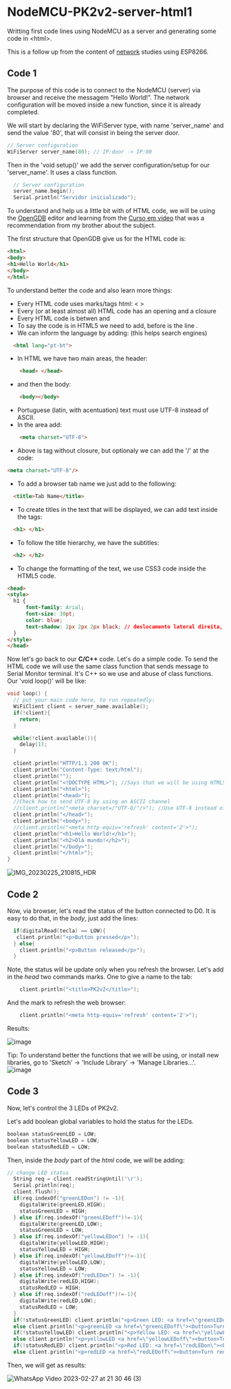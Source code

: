 # NodeMCU-PK2v2-server-html1
Writting first code lines using NodeMCU as a server and generating some code in &lt;html>.

This is a follow up from the content of [network](https://github.com/Rafaelatff/NodeMCU-PK2v2-network) studies using ESP8266.

## Code 1

The purpose of this code is to connect to the NodeMCU (server) via browser and receive the messagem "Hello World!". The network configuration will be moved inside a new function, since it is already completed.

We will start by declaring the WiFiServer type, with name 'server_name' and send the value '80', that will consist in being the server door.

```c
// Server configuration
WiFiServer server_name(80); // IP:door -> IP:80
```

Then in the 'void setup()' we add the server configuration/setup for our 'server_name'. It uses a class function.

```c
  // Server configuration
  server_name.begin();
  Serial.println("Servidor inicializado");
 ```

To understand and help us a little bit with of HTML code, we will be using the [OpenGDB](https://www.onlinegdb.com) editor and learning from the [Curso em vídeo](https://www.youtube.com/@CursoemVideo/playlists) that was a recommendation from my brother about the subject.

The first structure that OpenGDB give us for the HTML code is:

```html
<html>
<body>
<h1>Hello World</h1>
</body>
</html>
```
To understand better the code and also learn more things:

* Every HTML code uses marks/tags html: < > 
* Every (or at least almost all) HTML code has an opening <example> and a closure </example>
* Every HTML code is betwen <html> and </html>
* To say the code is in HTML5 we need to add, before <html> is the line <!DOCTYPE html>.
* We can inform the language by adding: (this helps search engines)
```html
  <html lang="pt-bt"> 
```
* In HTML we have two main areas, the header:
```html
    <head> </head>
```
* and then the body:
```html
    <body></body>
```
* Portuguese (latin, with acentuation) text must use UTF-8 instead of ASCII.
* In the <head> area add:
```html    
    <meta charset="UTF-8">
```
* Above is tag without closure, but optionaly we can add the '/' at the code:
```html
<meta charset="UTF-8"/>
```
* To add a browser tab name we just add to <head> the following: 
```html  
  <title>Tab Name</title>
```
* To create titles in the text that will be displayed, we can add text inside the tags:
```html
  <h1> </h1>
```
* To follow the title hierarchy, we have the subtitles:
```html  
  <h2> </h2>
```
* To change the formatting of the text, we use CSS3 code inside the HTML5 code.

```html
<head>
<style>
  h1 {
      font-family: Arial;
      font-size: 30pt;
      color: blue;
      text-shadow: 2px 2px 2px black; // deslocamento lateral direita, deslocamento vertical, espalhamento, shadow collor
  }
</style>      
</head>
```
  
Now let's go back to our **C/C++** code. Let's do a simple code. To send the HTML code we will use the same class function that sends message to Serial Monitor terminal. It's C++ so we use and abuse of class functions. Our 'void loop()' will be like:

```c
void loop() {
  // put your main code here, to run repeatedly:
  WiFiClient client = server_name.available();
  if(!client){
    return;
  }

  while(!client.available()){
    delay(1);
  }

  client.println("HTTP/1.1 200 OK");
  client.println("Content-Type: text/html");
  client.println("");
  client.println("<!DOCTYPE HTML>"); //Says that we will be using HTML5
  client.println("<html>");
  client.println("<head>");
  //Check how to send UTF-8 by using an ASCII channel
  //client.println("<meta charset=/"UTF-8/"/>"); //Use UTF-8 instead of ASCII -> to use BR char
  client.println("</head>");
  client.println("<body>");
  //client.println("<meta http-equiv='refresh' content='2'>");
  client.println("<h1>Hello World!</h1>");
  client.println("<h2>Olá mundo!</h2>");
  client.println("</body>");
  client.println("</html>");
}
```
  
![IMG_20230225_210815_HDR](https://user-images.githubusercontent.com/58916022/221385737-3f7b7bab-1dcf-4984-9c2d-b3c11baa52d9.jpg)

## Code 2
    
Now, via browser, let's read the status of the button connected to D0. It is easy to do that, in the *body*, just add the lines:
    
```c
  if(digitalRead(tecla) == LOW){
   client.println("<p>Button pressed</p>");
  } else{
    client.println("<p>Button released</p>"); 
  }
```   

Note, the status will be update only when you refresh the browser. Let's add in the *head* two commands marks. One to give a name to the tab:
    
```c
    client.println("<title>PK2v2</title>"); 
```
    
And the mark to refresh the web browser:
    
```c
    client.println("<meta http-equiv='refresh' content='2'>");
```
    
Results:
    
![image](https://user-images.githubusercontent.com/58916022/221423239-e2055585-ea05-4f3d-b888-98d2e0bf132b.png)
    
Tip: To understand better the functions that we will be using, or install new libraries, go to 'Sketch' -> 'Include Library' -> 'Manage Libraries...'.    
![image](https://user-images.githubusercontent.com/58916022/221428657-cb1e5cee-21a5-4fd9-9bdb-f0fa7c049b30.png)

## Code 3
    
Now, let's control the 3 LEDs of PK2v2.

Let's add boolean global variables to hold the status for the LEDs.

```c
boolean statusGreenLED = LOW;
boolean statusYellowLED = LOW;
boolean statusRedLED = LOW;
```
Then, inside the *body* part of the *html* code, we will be adding:
    
```c
// change LED status
  String req = client.readStringUntil('\r');
  Serial.println(req);
  client.flush();
  if(req.indexOf("greenLEDon") != -1){
    digitalWrite(greenLED,HIGH);
    statusGreenLED = HIGH;
  } else if(req.indexOf("greenLEDoff")!=-1){
    digitalWrite(greenLED,LOW);
    statusGreenLED = LOW;
  } else if(req.indexOf("yellowLEDon") != -1){
    digitalWrite(yellowLED,HIGH);
    statusYellowLED = HIGH;
  } else if(req.indexOf("yellowLEDoff")!=-1){
    digitalWrite(yellowLED,LOW);
    statusYellowLED = LOW;
  } else if(req.indexOf("redLEDon") != -1){
    digitalWrite(redLED,HIGH);
    statusRedLED = HIGH;
  } else if(req.indexOf("redLEDoff")!=-1){
    digitalWrite(redLED,LOW);
    statusRedLED = LOW;
  }
  if(!statusGreenLED) client.println("<p>Green LED: <a href=\"greenLEDon\"><button>Turn green LED ON</button></a></p>");
  else client.println("<p>greenLED <a href=\"greenLEDoff\"><button>Turn green LED OFF</button></a></p>");
  if(!statusYellowLED) client.println("<p>Yellow LED: <a href=\"yellowLEDon\"><button>Turn yellow LED ON</button></a></p>");
  else client.println("<p>yellowLED <a href=\"yellowLEDoff\"><button>Turn yellow LED OFF</button></a></p>");
  if(!statusRedLED) client.println("<p>Red LED: <a href=\"redLEDon\"><button>Turn red LED ON</button></a></p>");
  else client.println("<p>redLED <a href=\"redLEDoff\"><button>Turn red LED OFF</button></a></p>");    
```

Then, we will get as results:
    
 
  ![WhatsApp Video 2023-02-27 at 21 30 46 (3)](https://user-images.githubusercontent.com/58916022/221722525-c2443ecd-1d62-4ead-b7b1-4250225554fd.gif)
  
    
    

